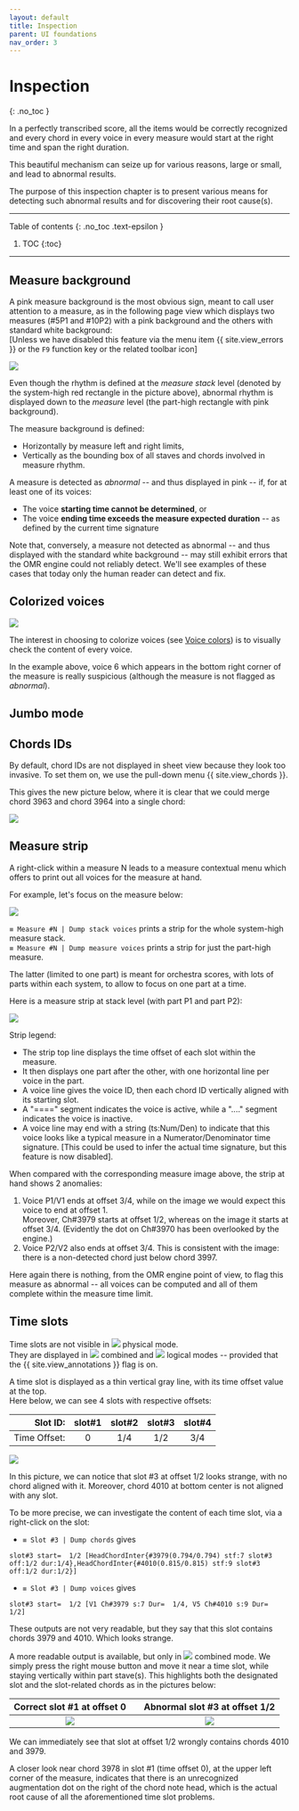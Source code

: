 ```yaml
---
layout: default
title: Inspection
parent: UI foundations
nav_order: 3
---
```


# Inspection
{: .no_toc }

In a perfectly transcribed score, all the items would be correctly recognized
and every chord in every voice in every measure would start at the right time and span the
right duration.

This beautiful mechanism can seize up for various reasons, large or small, and lead to
abnormal results.

The purpose of this inspection chapter is to present various means for detecting such abnormal
results and for discovering their root cause(s).

---
Table of contents
{: .no_toc .text-epsilon }
1. TOC
{:toc}
---

## Measure background

A pink measure background is the most obvious sign, meant to call user attention to a measure,
as in the following page view which displays two measures (#5P1 and #10P2) with a pink
background and the others with standard white background:  
[Unless we have disabled this feature via the menu item {{ site.view_errors }}
or the `F9` function  key or the related toolbar icon]

![](../../../assets/images/pink_measures.png)

Even though the rhythm is defined at the _measure stack_ level
(denoted by the system-high red rectangle in the picture above),
abnormal rhythm is displayed down to the _measure_ level
(the part-high rectangle with pink background).

The measure background is defined:
- Horizontally by measure left and right limits,
- Vertically as the bounding box of all staves and chords involved in measure rhythm.

A measure is detected as _abnormal_ -- and thus displayed in pink -- if, for at least one of its
voices:
- The voice **starting time cannot be determined**, or
- The voice **ending time exceeds the measure expected duration**
   -- as defined by the current time signature

Note that, conversely, a measure not detected as abnormal
-- and thus displayed with the standard white background --
may still exhibit errors that the OMR engine could not reliably detect.
We'll see examples of these cases that today only the human reader can detect and fix.

## Colorized voices

![](../../../assets/images/voice_color_check.png)

The interest in choosing to colorize voices
(see [Voice colors](../../../tutorials/main_window/voice_colors.md#voice-colors))
is to visually check the content of every voice.

In the example above, voice 6 which appears in the bottom right corner of the
measure is really suspicious (although the measure is not flagged as _abnormal_).

## Jumbo mode



## Chords IDs

By default, chord IDs are not displayed in sheet view because they look too invasive.
To set them on, we use the pull-down menu {{ site.view_chords }}.

This gives the new picture below, where it is clear that we could merge chord 3963 and chord 3964
into a single chord:

![](../../../assets/images/voice_color_check_ids.png)

## Measure strip

A right-click within a measure N leads to a measure contextual menu which offers to print out
all voices for the measure at hand.  

For example, let's focus on the measure below:

![](../../../assets/images/chord_id_check.png)

`≡ Measure #N | Dump stack voices` prints a strip for the whole system-high measure stack.  
`≡ Measure #N | Dump measure voices` prints a strip for just the part-high measure.

The latter (limited to one part) is meant for orchestra scores, with lots of parts within each
system, to allow to focus on one part at a time.

Here is a measure strip at stack level (with part P1 and part P2):

![](../../../assets/images/strip_check.png)

Strip legend:
- The strip top line displays the time offset of each slot within the measure.
- It then displays one part after the other, with one horizontal line per voice in the part.
- A voice line gives the voice ID, then each chord ID vertically aligned with its starting slot.
- A "====" segment indicates the voice is active, while a "...." segment indicates the voice is inactive.
- A voice line may end with a string (ts:Num/Den) to indicate that this voice looks like a typical
   measure in a Numerator/Denominator time signature.
   [This could be used to infer the actual time signature, but this feature is now disabled].

When compared with the corresponding measure image above, the strip at hand shows 2 anomalies:
1. Voice P1/V1 ends at offset 3/4, while on the image we would expect this voice to end at offset 1.  
Moreover, Ch#3979 starts at offset 1/2, whereas on the image it starts at offset 3/4.
(Evidently the dot on Ch#3970 has been overlooked by the engine.)
2. Voice P2/V2 also ends at offset 3/4.
   This is consistent with the image: there is a non-detected chord just below chord 3997.

Here again there is nothing, from the OMR engine point of view, to flag this measure as abnormal
-- all voices can be computed and all of them complete within the measure time limit.

## Time slots

Time slots are not visible in ![](../../../assets/images/ModePhysical.png) physical mode.   
They are displayed in ![](../../../assets/images/ModeCombined.png) combined and
![](../../../assets/images/ModeLogical.png) logical modes
-- provided that the {{ site.view_annotations }} flag is on.

A time slot is displayed as a thin vertical gray line, with its time offset value at the top.   
Here below, we can see 4 slots with respective offsets:

| Slot ID:| slot#1 | slot#2 | slot#3 | slot#4 |
|  ---:   | :---:  | :---:  | :---:  | :---:  |
| Time Offset: | 0 | 1/4 | 1/2 | 3/4 |

![](../../../assets/images/slot_check.png)

In this picture, we can notice that slot #3 at offset 1/2 looks strange,
with no chord aligned with it.
Moreover, chord 4010 at bottom center is not aligned with any slot.

To be more precise, we can investigate the content of each time slot, via a right-click on the slot:
- `≡ Slot #3 | Dump chords` gives   
```
slot#3 start=  1/2 [HeadChordInter{#3979(0.794/0.794) stf:7 slot#3 off:1/2 dur:1/4},HeadChordInter{#4010(0.815/0.815) stf:9 slot#3 off:1/2 dur:1/2}]
```
- `≡ Slot #3 | Dump voices` gives   
```
slot#3 start=  1/2 [V1 Ch#3979 s:7 Dur=  1/4, V5 Ch#4010 s:9 Dur=  1/2]
```

These outputs are not very readable, but they say that this slot contains chords 3979 and 4010.
Which looks strange.

A more readable output is available, but only in ![](../../../assets/images/ModeCombined.png)
combined mode.
We simply press the right mouse button and move it near a time slot,
while staying vertically within part stave(s).
This highlights both the designated slot and the slot-related chords as in the pictures below:

| Correct slot #1 at offset 0 | | Abnormal slot #3 at offset 1/2 |
| :---: | --- | :---: |
|![](../../../assets/images/slot_content_check.png)| |![](../../../assets/images/slot_content_error.png)|

We can immediately see that slot at offset 1/2 wrongly contains chords 4010 and 3979.

A closer look near chord 3978 in slot #1 (time offset 0), at the upper left corner of the measure,
indicates that there is an unrecognized augmentation dot on the right of the chord note head,
which is the actual root cause of all the aforementioned time slot problems.
